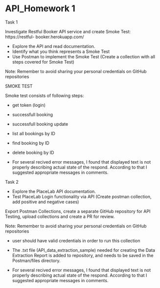 # API_Homework 1

Task 1

Investigate Restful Booker API service and create Smoke Test: https://restful- booker.herokuapp.com/
  - Explore the API and read documentation.
  - Identify what you think represents a Smoke Test
  - Use Postman to implement the Smoke Test (Create a collection with all steps covered for Smoke Test)
    
Note: Remember to avoid sharing your personal credentials on GitHub repositories

SMOKE TEST

Smoke test consists of following steps:
  - get token (login)
  - successfull booking
  - successfull booking update
  - list all bookings by ID
  - find booking by ID
  - delete booking by ID

- For several recived error messages, I found that displayed text is not properly describing actual state of the respond. According to that I suggested appropriate messages in comments.

Task 2

- Explore the PlaceLab API documentation.
- Test PlaceLab Login functionality via API (Create postman collection, add positive and negative cases)

Export Postman Collections, create a separate GitHub repository for API Testing, upload collections and create a PR for review.

Note: Remember to avoid sharing your personal credentials on GitHub repositories

- user should have valid credentials in order to run this collection

- The .txt file (API_data_extraction_sample) needed for creating the Data Extraction Report is added to repository, and needs to be saved in the Postman/files directory.

- For several recived error messages, I found that displayed text is not properly describing actual state of the respond. According to that I suggested appropriate messages in comments.
